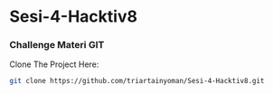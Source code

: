 # Sesi-4-Hacktiv8
### Challenge Materi GIT

Clone The Project Here:
```bash
git clone https://github.com/triartainyoman/Sesi-4-Hacktiv8.git
```

